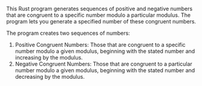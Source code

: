 This Rust program generates sequences of positive and negative numbers that are congruent to a specific number modulo a particular modulus. 
The program lets you generate a specified number of these congruent numbers.

The program creates two sequences of numbers:

1. Positive Congruent Numbers: Those that are congruent to a specific number modulo a given modulus, beginning with the stated number and increasing by the modulus.
2. Negative Congruent Numbers: Those that are congruent to a particular number modulo a given modulus, beginning with the stated number and decreasing by the modulus.
